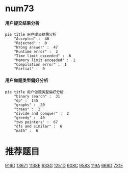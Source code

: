 # num73

<!-- tabs:start -->



#### **用户提交结果分析**

```mermaid
pie title 用户提交结果分析
    "Accepted" :  40
    "Rejected" :  0
    "Wrong answer" :  47
    "Runtime error" :  2
    "Time limit exceeded" :  8
    "Memory limit exceeded" :  2
    "Compilation error" :  1
    "Partial" :  0
```

#### **用户做题类型偏好分析**

```mermaid
pie title 用户做题类型偏好分析
    "binary search" :  31
    "dp" :  145
    "graphs" :  20
    "trees" :  2
    "divide and conquer" :  2
    "greedy" :  40
    "two pointers" :  67
    "dfs and similar" :  6
    "math" :  6
```



<!-- tabs:end -->
# 推荐题目
[916D](https://codeforces.com/contest/916/problem/D)
[13671](https://codeforces.com/contest/1367/problem/1)
[1138E](https://codeforces.com/contest/1138/problem/E)
[633G](https://codeforces.com/contest/633/problem/G)
[1251D](https://codeforces.com/contest/1251/problem/D)
[608C](https://codeforces.com/contest/608/problem/C)
[9583](https://codeforces.com/contest/958/problem/3)
[119A](https://codeforces.com/contest/119/problem/A)
[666D](https://codeforces.com/contest/666/problem/D)
[731E](https://codeforces.com/contest/731/problem/E)
